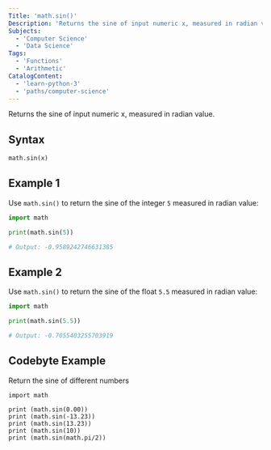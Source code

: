 ```yaml
---
Title: 'math.sin()'
Description: 'Returns the sine of input numeric x, measured in radian value.'
Subjects:
  - 'Computer Science'
  - 'Data Science'
Tags:
  - 'Functions'
  - 'Arithmetic'
CatalogContent:
  - 'learn-python-3'
  - 'paths/computer-science'
---
```


Returns the sine of input numeric x, measured in radian value.

## Syntax

```py
math.sin(x)
```

## Example 1

Use `math.sin()` to return the sine of the integer `5` measured in radian value:

```python
import math

print(math.sin(5))

# Output: -0.9589242746631385
```

## Example 2

Use `math.sin()` to return the sine of the float `5.5` measured in radian value:

```python
import math

print(math.sin(5.5))

# Output: -0.7055403255703919
```

## Codebyte Example

Return the sine of different numbers

```codebyte/py
import math

print (math.sin(0.00))
print (math.sin(-13.23))
print (math.sin(13.23))
print (math.sin(10))
print (math.sin(math.pi/2))
```
